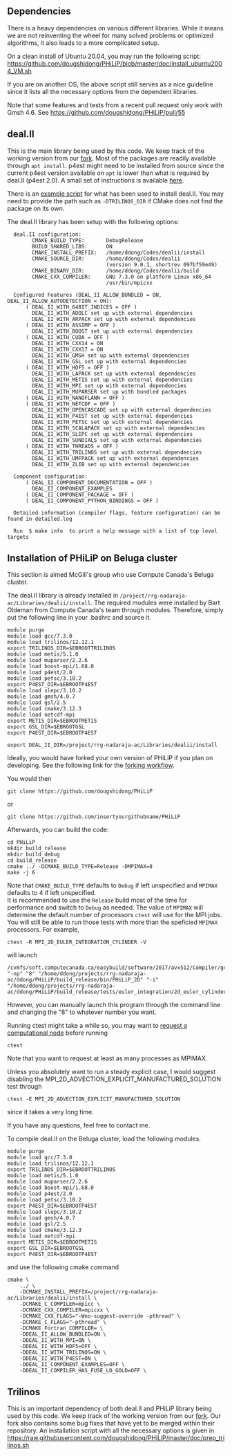 
## Dependencies

There is a heavy dependencies on various different libraries. While it means we are not reinventing the wheel for many solved problems or optimized algorithms, it also leads to a more complicated setup.

On a clean install of Ubuntu 20.04, you may run the following script:
https://github.com/dougshidong/PHiLiP/blob/master/doc/install_ubuntu2004_VM.sh

If you are on another OS, the above script still serves as a nice guideline since it lists all the necessary options from the dependent libraries.

Note that some features and tests from a recent pull request only work with Gmsh 4.6. See
https://github.com/dougshidong/PHiLiP/pull/55


## deal.II

This is the main library being used by this code. We keep track of the working version from our [fork](https://github.com/dougshidong/dealii).
Most of the packages are readily available through `apt install`. p4est might need to be installed from source since the current p4est version available on `apt` is lower than what is required by deal.II (p4est 2.0). A small set of instructions is available [here](https://www.dealii.org/current/external-libs/p4est.html).

There is an [example script](doc/install_dealii.sh) for what has been used to install deal.II. You may need to provide the path such as `-DTRILINOS_DIR` if CMake does not find the package on its own.

The deal.II library has been setup with the following options:

~~~~
  deal.II configuration:
        CMAKE_BUILD_TYPE:       DebugRelease
        BUILD_SHARED_LIBS:      ON
        CMAKE_INSTALL_PREFIX:   /home/ddong/Codes/dealii/install
        CMAKE_SOURCE_DIR:       /home/ddong/Codes/dealii
                                (version 9.0.1, shortrev 097bf59e49)
        CMAKE_BINARY_DIR:       /home/ddong/Codes/dealii/build
        CMAKE_CXX_COMPILER:     GNU 7.3.0 on platform Linux x86_64
                                /usr/bin/mpicxx

  Configured Features (DEAL_II_ALLOW_BUNDLED = ON, DEAL_II_ALLOW_AUTODETECTION = ON):
      ( DEAL_II_WITH_64BIT_INDICES = OFF )
        DEAL_II_WITH_ADOLC set up with external dependencies
        DEAL_II_WITH_ARPACK set up with external dependencies
      ( DEAL_II_WITH_ASSIMP = OFF )
        DEAL_II_WITH_BOOST set up with external dependencies
      ( DEAL_II_WITH_CUDA = OFF )
        DEAL_II_WITH_CXX14 = ON
        DEAL_II_WITH_CXX17 = ON
        DEAL_II_WITH_GMSH set up with external dependencies
        DEAL_II_WITH_GSL set up with external dependencies
      ( DEAL_II_WITH_HDF5 = OFF )
        DEAL_II_WITH_LAPACK set up with external dependencies
        DEAL_II_WITH_METIS set up with external dependencies
        DEAL_II_WITH_MPI set up with external dependencies
        DEAL_II_WITH_MUPARSER set up with bundled packages
      ( DEAL_II_WITH_NANOFLANN = OFF )
      ( DEAL_II_WITH_NETCDF = OFF )
        DEAL_II_WITH_OPENCASCADE set up with external dependencies
        DEAL_II_WITH_P4EST set up with external dependencies
        DEAL_II_WITH_PETSC set up with external dependencies
        DEAL_II_WITH_SCALAPACK set up with external dependencies
        DEAL_II_WITH_SLEPC set up with external dependencies
        DEAL_II_WITH_SUNDIALS set up with external dependencies
      ( DEAL_II_WITH_THREADS = OFF )
        DEAL_II_WITH_TRILINOS set up with external dependencies
        DEAL_II_WITH_UMFPACK set up with external dependencies
        DEAL_II_WITH_ZLIB set up with external dependencies

  Component configuration:
      ( DEAL_II_COMPONENT_DOCUMENTATION = OFF )
        DEAL_II_COMPONENT_EXAMPLES
      ( DEAL_II_COMPONENT_PACKAGE = OFF )
      ( DEAL_II_COMPONENT_PYTHON_BINDINGS = OFF )

  Detailed information (compiler flags, feature configuration) can be found in detailed.log

  Run  $ make info  to print a help message with a list of top level targets
~~~~

## Installation of PHiLiP on Beluga cluster

This section is aimed McGill's group who use Compute Canada's Beluga cluster.

The deal.II library is already installed in `/project/rrg-nadaraja-ac/Libraries/dealii/install`. The required modules were installed by Bart Oldeman from Compute Canada's team through modules. Therefore, simply put the following line in your .bashrc and source it.
~~~~
module purge
module load gcc/7.3.0
module load trilinos/12.12.1
export TRILINOS_DIR=$EBROOTTRILINOS
module load metis/5.1.0
module load muparser/2.2.6
module load boost-mpi/1.68.0
module load p4est/2.0
module load petsc/3.10.2
export P4EST_DIR=$EBROOTP4EST
module load slepc/3.10.2
module load gmsh/4.0.7
module load gsl/2.5
module load cmake/3.12.3
module load netcdf-mpi
export METIS_DIR=$EBROOTMETIS
export GSL_DIR=$EBROOTGSL
export P4EST_DIR=$EBROOTP4EST

export DEAL_II_DIR=/project/rrg-nadaraja-ac/Libraries/dealii/install
~~~~

Ideally, you would have forked your own version of PHiLiP if you plan on developing. See the following link for the [forking workflow](https://www.atlassian.com/git/tutorials/comparing-workflows/forking-workflow).

You would then
~~~~
git clone https://github.com/dougshidong/PHiLiP
~~~~
or 
~~~~
git clone https://github.com/insertyourgithubname/PHiLiP
~~~~

Afterwards, you can build the code:
~~~~
cd PHiLiP
mkdir build_release
mkdir build_debug
cd build_release
cmake ../ -DCMAKE_BUILD_TYPE=Release -DMPIMAX=8
make -j 6
~~~~
Note that `CMAKE_BUILD_TYPE` defaults to `Debug` if left unspecified and `MPIMAX` defaults to 4 if left unspecified.  
It is recommended to use the `Release` build most of the time for performance and switch to `Debug` as needed.
The value of `MPIMAX` will determine the default number of processors `ctest` will use for the MPI jobs. You will still be able to run those tests with more than the speficied `MPIMAX` processors. For example,
~~~~
ctest -R MPI_2D_EULER_INTEGRATION_CYLINDER -V
~~~~
will launch 
~~~~
/cvmfs/soft.computecanada.ca/easybuild/software/2017/avx512/Compiler/gcc7.3/openmpi/3.1.2/bin/mpirun "-np" "8" "/home/ddong/projects/rrg-nadaraja-ac/ddong/PHiLiP/build_release/bin/PHiLiP_2D" "-i" "/home/ddong/projects/rrg-nadaraja-ac/ddong/PHiLiP/build_release/tests/euler_integration/2d_euler_cylinder.prm"
~~~~
However, you can manually launch this program through the command line and changing the "8" to whatever number you want.

Running ctest might take a while so, you may want to [request a computational node](https://docs.computecanada.ca/wiki/Running_jobs) before running
~~~~
ctest
~~~~
Note that you want to request at least as many processes as MPIMAX.

Unless you absolutely want to run a steady explicit case, I would suggest disabling the MPI_2D_ADVECTION_EXPLICIT_MANUFACTURED_SOLUTION test through
~~~~
ctest -E MPI_2D_ADVECTION_EXPLICIT_MANUFACTURED_SOLUTION
~~~~
since it takes a very long time.

If you have any questions, feel free to contact me.

To compile deal.II on the Beluga cluster, load the following modules.

~~~~
module purge
module load gcc/7.3.0
module load trilinos/12.12.1
export TRILINOS_DIR=$EBROOTTRILINOS
module load metis/5.1.0
module load muparser/2.2.6
module load boost-mpi/1.68.0
module load p4est/2.0
module load petsc/3.10.2
export P4EST_DIR=$EBROOTP4EST
module load slepc/3.10.2
module load gmsh/4.0.7
module load gsl/2.5
module load cmake/3.12.3
module load netcdf-mpi
export METIS_DIR=$EBROOTMETIS
export GSL_DIR=$EBROOTGSL
export P4EST_DIR=$EBROOTP4EST
~~~~

and use the following cmake command
~~~~
cmake \
    ../ \
    -DCMAKE_INSTALL_PREFIX=/project/rrg-nadaraja-ac/Libraries/dealii/install \
    -DCMAKE_C_COMPILER=mpicc \
    -DCMAKE_CXX_COMPILER=mpicxx \
    -DCMAKE_CXX_FLAGS="-Wno-suggest-override -pthread" \
    -DCMAKE_C_FLAGS="-pthread" \
    -DCMAKE_Fortran_COMPILER= \
    -DDEAL_II_ALLOW_BUNDLED=ON \
    -DDEAL_II_WITH_MPI=ON \
    -DDEAL_II_WITH_HDF5=OFF \
    -DDEAL_II_WITH_TRILINOS=ON \
    -DDEAL_II_WITH_P4EST=ON \
    -DDEAL_II_COMPONENT_EXAMPLES=OFF \
    -DDEAL_II_COMPILER_HAS_FUSE_LD_GOLD=OFF \
~~~~

## Trilinos
This is an important dependency of both deal.II and PHiLiP library being used by this code. We keep track of the working version from our [fork](https://github.com/dougshidong/Trilinos). Our fork also contains some bug fixes that have yet to be merged within their repository. An installation script with all the necessary options is given in
https://raw.githubusercontent.com/dougshidong/PHiLiP/master/doc/prep_trilinos.sh
